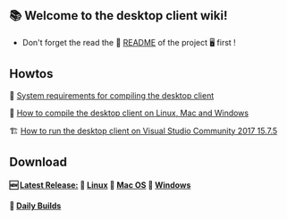 ## :books: Welcome to the desktop client wiki!

- Don't forget the read the :memo: [README](https://github.com/nextcloud/desktop/blob/master/README.md) of the project  :desktop_computer: first !

## Howtos

:hammer: [System requirements for compiling the desktop client](https://github.com/nextcloud/desktop/wiki/System-requirements-for-compiling-the-desktop-client)

:wrench: [How to compile the desktop client on Linux, Mac and Windows](https://github.com/nextcloud/desktop/wiki/How-to-compile-the-desktop-client)

:building_construction: [How to run the desktop client on Visual Studio Community 2017 15.7.5](https://github.com/nextcloud/desktop/wiki/How-to-run-the-desktop-client-on-Visual-Studio)


## Download 

#### :new: [Latest Release:](https://download.nextcloud.com/desktop/releases) :penguin: [Linux](https://download.nextcloud.com/desktop/releases/Linux/Nextcloud-2.5.1-x86_64.AppImage) :apple: [Mac OS](https://download.nextcloud.com/desktop/releases/Mac/Installer/Nextcloud-2.5.1.20181204.pkg) :door: [Windows](https://download.nextcloud.com/desktop/releases/Windows/Nextcloud-2.5.1-setup.exe) 

#### :high_brightness: [Daily Builds](https://github.com/nextcloud/desktop/wiki/Daily-Builds)
